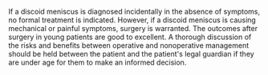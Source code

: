 If a discoid meniscus is diagnosed incidentally in the absence of symptoms, no formal treatment is indicated. However, if a discoid meniscus is causing mechanical or painful symptoms, surgery is warranted. The outcomes after surgery in young patients are good to excellent. A thorough discussion of the risks and benefits between operative and nonoperative management should be held between the patient and the patient's legal guardian if they are under age for them to make an informed decision.